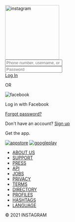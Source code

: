 <!DOCTYPE html>
<html lang="en">
<head>
	<meta charset="UTF-8">
	<title>Instagram Login Page</title>
	<link rel="stylesheet" href="styles.css">
</head>
<body>

<div class="wrapper">
	<div class="header">
		<div class="top">
			<div class="logo">
				<img src="instagram.png" alt="instagram" style="width: 175px;">
			</div>
			<div class="form">
				<div class="input_field">
					<input type="text" placeholder="Phone number, username, or email" class="input">
				</div>
				<div class="input_field">
					<input type="password" placeholder="Password" class="input">
				</div>
				<div class="btn"><a href="#">Log In</a></div>
			</div>
			<div class="or">
				<div class="line"></div>
				<p>OR</p>
				<div class="line"></div>
			</div>
			<div class="dif">
				<div class="fb">
					<img src="facebook.png" alt="facebook">
					<p>Log in with Facebook</p>
				</div>
				<div class="forgot">
					<a href="#">Forgot password?</a>
				</div>
			</div>
		</div>
		<div class="signup">
			<p>Don't have an account? <a href="#">Sign up</a></p>
		</div>
		<div class="apps">
			<p>Get the app.</p>
			<div class="icons">
				<a href="#"><img src="appstore.png" alt="appstore"></a>
				<a href="#"><img src="googleplay.png" alt="googleplay"></a>
			</div>
		</div>
	</div>
	<div class="footer">
		<div class="links">
			<ul>
				<li><a href="#">ABOUT US</a></li>
				<li><a href="#">SUPPORT</a></li>
				<li><a href="#">PRESS</a></li>
				<li><a href="#">API</a></li>
				<li><a href="#">JOBS</a></li>
				<li><a href="#">PRIVACY</a></li>
				<li><a href="#">TERMS</a></li>
				<li><a href="#">DIRECTORY</a></li>
				<li><a href="#">PROFILES</a></li>
				<li><a href="#">HASHTAGS</a></li>
				<li><a href="#">LANGUAGE</a></li>
			</ul>
		</div>
		<div class="copyright">
			© 2021 INSTAGRAM
		</div>
	</div>
</div>

</body>
</html>

